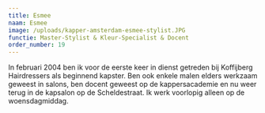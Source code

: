 ```yaml
---
title: Esmee
naam: Esmee
image: /uploads/kapper-amsterdam-esmee-stylist.JPG
functie: Master-Stylist & Kleur-Specialist & Docent
order_number: 19
---
```


In februari 2004 ben ik voor de eerste keer in dienst getreden bij Koffijberg Hairdressers als beginnend kapster. Ben ook enkele malen elders werkzaam geweest in salons, ben docent geweest op de kappersacademie en nu weer terug in de kapsalon op de Scheldestraat. Ik werk voorlopig alleen op de woensdagmiddag. &nbsp;&nbsp;&nbsp;